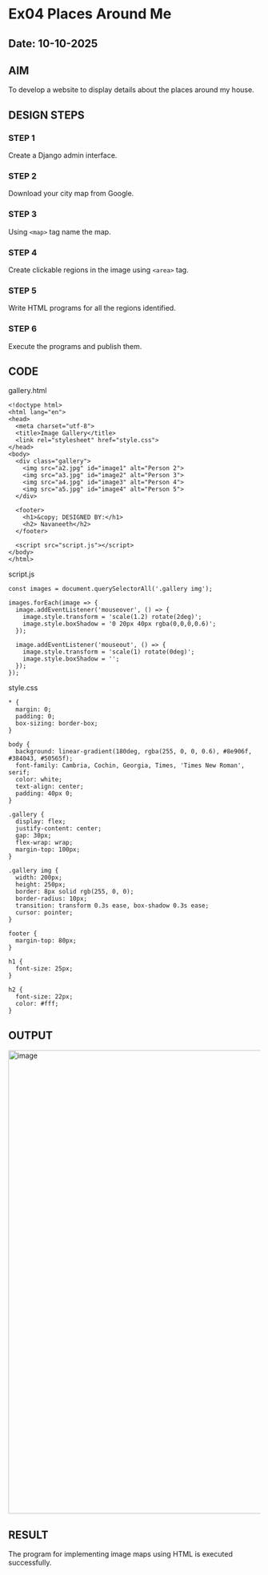 # Ex04 Places Around Me
## Date: 10-10-2025

## AIM
To develop a website to display details about the places around my house.

## DESIGN STEPS

### STEP 1
Create a Django admin interface.

### STEP 2
Download your city map from Google.

### STEP 3
Using ```<map>``` tag name the map.

### STEP 4
Create clickable regions in the image using ```<area>``` tag.

### STEP 5
Write HTML programs for all the regions identified.

### STEP 6
Execute the programs and publish them.

## CODE
gallery.html
```
<!doctype html>
<html lang="en">
<head>
  <meta charset="utf-8">
  <title>Image Gallery</title>
  <link rel="stylesheet" href="style.css">
</head>
<body>
  <div class="gallery">
    <img src="a2.jpg" id="image1" alt="Person 2">
    <img src="a3.jpg" id="image2" alt="Person 3">
    <img src="a4.jpg" id="image3" alt="Person 4">
    <img src="a5.jpg" id="image4" alt="Person 5">
  </div>

  <footer>
    <h1>&copy; DESIGNED BY:</h1>
    <h2> Navaneeth</h2>
  </footer>

  <script src="script.js"></script>
</body>
</html>
```
script.js
```
const images = document.querySelectorAll('.gallery img');

images.forEach(image => {
  image.addEventListener('mouseover', () => {
    image.style.transform = 'scale(1.2) rotate(2deg)';
    image.style.boxShadow = '0 20px 40px rgba(0,0,0,0.6)';
  });

  image.addEventListener('mouseout', () => {
    image.style.transform = 'scale(1) rotate(0deg)';
    image.style.boxShadow = '';
  });
});
```
style.css
```
* {
  margin: 0;
  padding: 0;
  box-sizing: border-box;
}

body {
  background: linear-gradient(180deg, rgba(255, 0, 0, 0.6), #8e906f, #384043, #50565f);
  font-family: Cambria, Cochin, Georgia, Times, 'Times New Roman', serif;
  color: white;
  text-align: center;
  padding: 40px 0;
}

.gallery {
  display: flex;
  justify-content: center;
  gap: 30px;
  flex-wrap: wrap;
  margin-top: 100px;
}

.gallery img {
  width: 200px;
  height: 250px;
  border: 8px solid rgb(255, 0, 0);
  border-radius: 10px;
  transition: transform 0.3s ease, box-shadow 0.3s ease;
  cursor: pointer;
}

footer {
  margin-top: 80px;
}

h1 {
  font-size: 25px;
}

h2 {
  font-size: 22px;
  color: #fff;
}
```
## OUTPUT
<img width="1920" height="926" alt="image" src="https://github.com/user-attachments/assets/af87cc52-489f-436d-9d20-1cc08622f84e" />






## RESULT
The program for implementing image maps using HTML is executed successfully.
